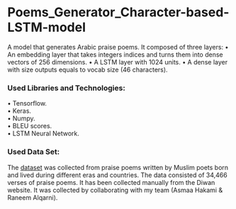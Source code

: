# Poems_Generator_Character-based-LSTM-model
A model that generates Arabic praise poems. It composed of three layers:
•	An embedding layer that takes integers indices and turns them into dense vectors of 256 dimensions. 
•	A LSTM layer with 1024 units. 
•	A dense layer with size outputs equals to vocab size (46 characters). 

### Used Libraries and Technologies:
•	Tensorflow.\
•	Keras.\
•	Numpy.\
•	BLEU scores.\
•	LSTM Neural Network.

### Used Data Set:
The [dataset](https://bit.ly/PraisePoems) was collected from praise poems written by Muslim poets born and lived during different eras and countries. The data consisted of 34,466 verses of praise poems. It has been collected manually from the Diwan website. It was collected by collaborating with my team (Asmaa Hakami & Raneem Alqarni). 
